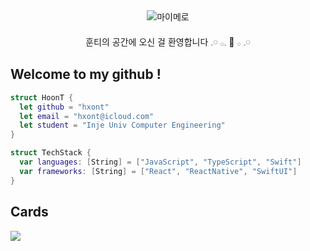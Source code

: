 <div align="center">
  <img src="https://github.com/user-attachments/assets/f1274d86-e982-49b2-ad2e-e57cf9537b1b" alt="마이메로" />
  <br><br>
  훈티의 공간에 오신 걸 환영합니다 𓈒𓏸 𓂂𓈒 💖 𓂂 𓈒𓏸﻿ 
  
  <div align="left">
    
## Welcome to my github !
```swift
struct HoonT {
  let github = "hxont"
  let email = "hxont@icloud.com"
  let student = "Inje Univ Computer Engineering"
}

struct TechStack {
  var languages: [String] = ["JavaScript", "TypeScript", "Swift"]
  var frameworks: [String] = ["React", "ReactNative", "SwiftUI"]
}
```
## Cards
  <a href="https://solved.ac/profile/queenly9"><img src="https://github-readme-solvedac-hyp3rflow.vercel.app/api/?handle=queenly9"/></a>

